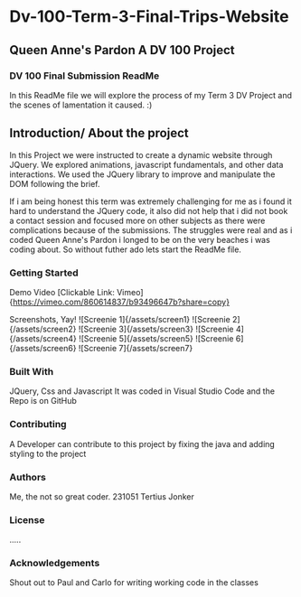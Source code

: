 # Dv-100-Term-3-Final-Trips-Website

## Queen Anne's Pardon A DV 100 Project

### DV 100 Final Submission ReadMe 

In this ReadMe file we will explore the process of my Term 3 DV Project and the scenes of lamentation it caused. :)





## Introduction/ About the project

In this Project we were instructed to create a dynamic website through JQuery.
We explored animations, javascript fundamentals, and other data interactions. We used the JQuery library to improve and manipulate the DOM following the brief.

If i am being honest this term was extremely challenging for me as i found it hard to understand the JQuery code, it also did not help that i did not book a contact session and focused more on other subjects as there were complications because of the submissions. The struggles were real and as i coded Queen Anne's Pardon i longed to be on the very beaches i was coding about. So without futher ado lets start the ReadMe file. 

### Getting Started 

Demo Video
[Clickable Link: Vimeo]{https://vimeo.com/860614837/b93496647b?share=copy}

Screenshots, Yay!
![Screenie 1]{/assets/screen1}
![Screenie 2]{/assets/screen2}
![Screenie 3]{/assets/screen3}
![Screenie 4]{/assets/screen4}
![Screenie 5]{/assets/screen5}
![Screenie 6]{/assets/screen6}
![Screenie 7]{/assets/screen7}


### Built With

JQuery, Css and Javascript
It was coded in Visual Studio Code and the Repo is on GitHub 

### Contributing

A Developer can contribute to this project by fixing the java and adding styling to the project 

### Authors

Me, the not so great coder.
231051 Tertius Jonker

### License 

.....

### Acknowledgements

Shout out to Paul and Carlo for writing working code in the classes




